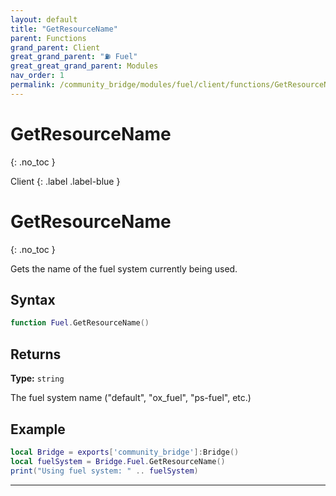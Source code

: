 ```yaml
---
layout: default
title: "GetResourceName"
parent: Functions
grand_parent: Client
great_grand_parent: "⛽ Fuel"
great_great_grand_parent: Modules
nav_order: 1
permalink: /community_bridge/modules/fuel/client/functions/GetResourceName/
---
```


# GetResourceName
{: .no_toc }

Client
{: .label .label-blue }

# GetResourceName
{: .no_toc }

Gets the name of the fuel system currently being used.

## Syntax

```lua
function Fuel.GetResourceName()
```

## Returns

**Type:** `string`  

The fuel system name ("default", "ox_fuel", "ps-fuel", etc.)

## Example

```lua
local Bridge = exports['community_bridge']:Bridge()
local fuelSystem = Bridge.Fuel.GetResourceName()
print("Using fuel system: " .. fuelSystem)
```

---
